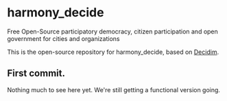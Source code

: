 # harmony_decide

Free Open-Source participatory democracy, citizen participation and open government for cities and organizations

This is the open-source repository for harmony_decide, based on [Decidim](https://github.com/decidim/decidim).

## First commit.

Nothing much to see here yet. We're still getting a functional version going.
